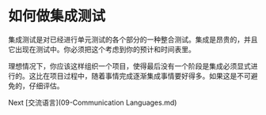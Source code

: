 # 如何做集成测试

集成测试是对已经进行单元测试的各个部分的一种整合测试。集成是昂贵的，并且它出现在测试中。你必须把这个考虑到你的预计和时间表里。

理想情况下，你应该这样组织一个项目，使得最后没有一个阶段是集成必须显式进行的。这比在项目过程中，随着事情完成逐渐集成事情要好得多。如果这是不可避免的，仔细评估。

Next [交流语言](09-Communication Languages.md)
